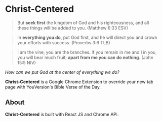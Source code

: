 # Christ-Centered
> But **seek first** the kingdom of God and his righteousness, and all these things will be added to you. (Matthew 6:33 ESV)

> In **everything you do**, put God first, and he will direct you and crown your efforts with success. (Proverbs 3:6 TLB)

> I am the vine; you are the branches. If you remain in me and I in you, you will bear much fruit; **apart from me you can do nothing**. (John 15:5 NIV)

*How can we put God at the center of everything we do?*

**Christ-Centered** is a Google Chrome Extension to override your new tab page with YouVersion's Bible Verse of the Day.

## About
**Christ-Centered** is built with React JS and Chrome API. 

